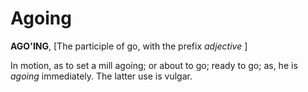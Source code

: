 # Agoing

**AGO'ING**, \[The participle of go, with the prefix _adjective_ \]

In motion, as to set a mill agoing; or about to go; ready to go; as, he is _agoing_ immediately. The latter use is vulgar.
